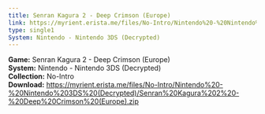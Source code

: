 ```yaml
---
title: Senran Kagura 2 - Deep Crimson (Europe)
link: https://myrient.erista.me/files/No-Intro/Nintendo%20-%20Nintendo%203DS%20(Decrypted)/Senran%20Kagura%202%20-%20Deep%20Crimson%20(Europe).zip
type: single1
System: Nintendo - Nintendo 3DS (Decrypted)
---
```

<b>Game:</b> Senran Kagura 2 - Deep Crimson (Europe)<br>
<b>System:</b> Nintendo - Nintendo 3DS (Decrypted)<br>
<b>Collection:</b> No-Intro<br>
<b>Download:</b> https://myrient.erista.me/files/No-Intro/Nintendo%20-%20Nintendo%203DS%20(Decrypted)/Senran%20Kagura%202%20-%20Deep%20Crimson%20(Europe).zip